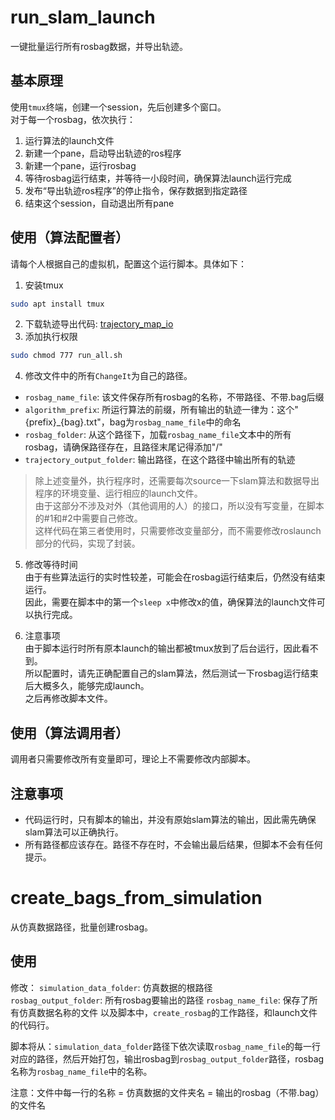 # run_slam_launch
一键批量运行所有rosbag数据，并导出轨迹。

## 基本原理
使用`tmux`终端，创建一个session，先后创建多个窗口。  
对于每一个rosbag，依次执行：
1. 运行算法的launch文件
2. 新建一个pane，启动导出轨迹的ros程序
3. 新建一个pane，运行rosbag
4. 等待rosbag运行结束，并等待一小段时间，确保算法launch运行完成
5. 发布“导出轨迹ros程序”的停止指令，保存数据到指定路径
6. 结束这个session，自动退出所有pane


## 使用（算法配置者）
请每个人根据自己的虚拟机，配置这个运行脚本。具体如下：

1. 安装tmux
```bash
sudo apt install tmux
```
2. 下载轨迹导出代码: [trajectory_map_io](https://github.com/hust-ddc-slam/slam-utils/tree/main/trajectory_map_io)
3. 添加执行权限
```bash
sudo chmod 777 run_all.sh
```
4. 修改文件中的所有`ChangeIt`为自己的路径。
- `rosbag_name_file`: 该文件保存所有rosbag的名称，不带路径、不带.bag后缀
- `algorithm_prefix`: 所运行算法的前缀，所有输出的轨迹一律为：这个"{prefix}_{bag}.txt"，bag为`rosbag_name_file`中的命名
- `rosbag_folder`: 从这个路径下，加载`rosbag_name_file`文本中的所有rosbag，请确保路径存在，且路径末尾记得添加"/"
- `trajectory_output_folder`: 输出路径，在这个路径中输出所有的轨迹

> 除上述变量外，执行程序时，还需要每次source一下slam算法和数据导出程序的环境变量、运行相应的launch文件。  
由于这部分不涉及对外（其他调用的人）的接口，所以没有写变量，在脚本的#1和#2中需要自己修改。  
这样代码在第三者使用时，只需要修改变量部分，而不需要修改roslaunch部分的代码，实现了封装。

5. 修改等待时间  
由于有些算法运行的实时性较差，可能会在rosbag运行结束后，仍然没有结束运行。  
因此，需要在脚本中的第一个`sleep x`中修改x的值，确保算法的launch文件可以执行完成。

6. 注意事项  
由于脚本运行时所有原本launch的输出都被tmux放到了后台运行，因此看不到。   
所以配置时，请先正确配置自己的slam算法，然后测试一下rosbag运行结束后大概多久，能够完成launch。  
之后再修改脚本文件。


## 使用（算法调用者）
调用者只需要修改所有变量即可，理论上不需要修改内部脚本。


## 注意事项
- 代码运行时，只有脚本的输出，并没有原始slam算法的输出，因此需先确保slam算法可以正确执行。  
- 所有路径都应该存在。路径不存在时，不会输出最后结果，但脚本不会有任何提示。



# create_bags_from_simulation
从仿真数据路径，批量创建rosbag。

## 使用
修改：
`simulation_data_folder`: 仿真数据的根路径  
`rosbag_output_folder`: 所有rosbag要输出的路径
`rosbag_name_file`: 保存了所有仿真数据名称的文件
以及脚本中，`create_rosbag`的工作路径，和launch文件的代码行。

脚本将从：`simulation_data_folder`路径下依次读取`rosbag_name_file`的每一行对应的路径，然后开始打包，输出rosbag到`rosbag_output_folder`路径，rosbag名称为`rosbag_name_file`中的名称。

注意：文件中每一行的名称 = 仿真数据的文件夹名 = 输出的rosbag（不带.bag）的文件名




